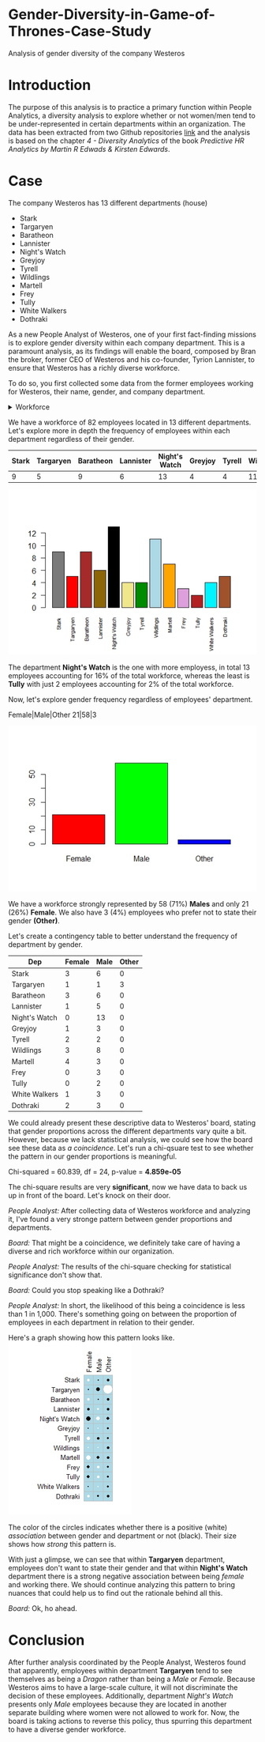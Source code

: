 # Gender-Diversity-in-Game-of-Thrones-Case-Study
Analysis of gender diversity of the company Westeros


# Introduction
The purpose of this analysis is to practice a primary function within People Analytics, a diversity analysis to explore whether or not women/men tend to be under-represented in certain departments within an organization. The data has been extracted from two Github repositories [link](https://github.com/jeffreylancaster/game-of-thrones/tree/master/data) and the analysis is based on the chapter *4 - Diversity Analytics* of the book *Predictive HR Analytics by Martin R Edwads & Kirsten Edwards*.

# Case
The company Westeros has 13 different departments (house)

* Stark
* Targaryen
* Baratheon
* Lannister
* Night's Watch
* Greyjoy
* Tyrell
* Wildlings
* Martell
* Frey
* Tully
* White Walkers
* Dothraki

As a new People Analyst of Westeros, one of your first fact-finding missions is to explore gender diversity within each company department. This is a paramount analysis, as its findings will enable the board, composed by Bran the broker, former CEO of Westeros and his co-founder, Tyrion Lannister, to ensure that Westeros has a richly diverse workforce.

To do so, you first collected some data from the former employees working for Westeros, their name, gender, and company department.

<details>
    <summary>Workforce</summary>

    - ID               Name       Dep         Gender
    - 1                Arya       Stark       Female
    - 2                Benjen     Stark       Male
    - 3                  Bran     Stark       Male
    - 4         Catelyn Stark     Stark       Female
    - 5                Eddard     Stark       Male
    - 6              Jon Snow     Stark       Male
    - 7                Rickon     Stark       Male
    - 8                  Robb     Stark       Male
    - 9                 Sansa     Stark       Female
    - 10            Daenerys      Targaryen   Female
    - 11               Drogon     Targaryen   Other
    - 12              Rhaegal     Targaryen   Other
    - 13             Viserion     Targaryen   Other
    - 14             Viserys      Targaryen   Male
    - 15              Joffrey     Baratheon   Male
    - 16            Myrcella      Baratheon   Female
    - 17               Renly      Baratheon   Male
    - 18               Robert     Baratheon   Male
    - 19               Selyse     Baratheon   Female
    - 20              Shireen     Baratheon   Female
    - 21              Stannis     Baratheon   Male
    - 22               Tommen     Baratheon   Male
    - 23               Gendry     Baratheon   Male
    - 24               Cersei     Lannister   Female
    - 25                Jaime     Lannister   Male
    - 26                Kevan     Lannister   Male
    - 27               Lancel     Lannister   Male
    - 28               Tyrion     Lannister   Male
    - 29                Tywin     Lannister   Male
    - 30       Alliser Thorne Night's Watch   Male
    - 31      Eddison Tollett Night's Watch   Male
    - 32                Grenn Night's Watch   Male
    - 33         Jeor Mormont Night's Watch   Male
    - 34          Karl Tanner Night's Watch   Male
    - 35        Maester Aemon Night's Watch   Male
    - 36                 Olly Night's Watch   Male
    - 37       Othell Yarwyck Night's Watch   Male
    - 38                Pypar Night's Watch   Male
    - 39      Qhorin Halfhand Night's Watch   Male
    - 40                 Rast Night's Watch   Male
    - 41        Samwell Tarly Night's Watch   Male
    - 42                Yoren Night's Watch   Male
    - 43                Balon       Greyjoy   Male
    - 44                Euron       Greyjoy   Male
    - 45                Theon       Greyjoy   Male
    - 46                 Yara       Greyjoy   Female
    - 47                Loras        Tyrell   Male
    - 48                 Mace        Tyrell   Male
    - 49             Margaery        Tyrell   Female
    - 50               Olenna        Tyrell   Female
    - 51             Baby Sam     Wildlings   Male
    - 52              Craster     Wildlings   Male
    - 53                Gilly     Wildlings   Female
    - 54       Mag the Mighty     Wildlings   Male
    - 55         Mance Rayder     Wildlings   Male
    - 56                 Osha     Wildlings   Female
    - 57          Rattleshirt     Wildlings   Male
    - 58           Thenn Warg     Wildlings   Male
    - 59   Tormund Giantsbane     Wildlings   Male
    - 60              Wun Wun     Wildlings   Male
    - 61              Ygritte     Wildlings   Female
    - 62                Doran       Martell   Male
    - 63         Ellaria Sand       Martell   Female
    - 64        Nymeria Sand       Martell    Female
    - 65           Obara Sand       Martell   Female
    - 66               Oberyn       Martell   Male
    - 67             Trystane       Martell   Male
    - 68           Tyene Sand       Martell   Female
    - 69  Black Walder Rivers          Frey   Male
    - 70               Lothar          Frey   Male
    - 71               Walder          Frey   Male
    - 72              Brynden         Tully   Male
    - 73               Edmure         Tully   Male
    - 74 Mag the Mighty Wight White Walkers   Male
    - 75       The Night King White Walkers   Male
    - 76  Wight Wildling Girl White Walkers   Female
    - 77        Wun Wun Wight White Walkers   Male
    - 78               Doreah      Dothraki   Female
    - 79                 Irri      Dothraki   Female
    - 80           Khal Drogo      Dothraki   Male
    - 81              Rakharo      Dothraki   Male
    - 82                Qhono      Dothraki   Male
</details>

We have a workforce of 82 employees located in 13 different departments. Let's explore more in depth the frequency of employees within each department regardless of their gender.

Stark|Targaryen|Baratheon|Lannister|Night's Watch| Greyjoy|Tyrell|Wildlings|Martell|Frey|Tully|White Walkers|Dothraki 
-----|---------|---------|---------|-------------|--------|------|---------|-------|----|-----|-------------|-------- 
9|5|9|6|13|4|4|11|7|3|2|4|5   

![](https://github.com/Pablo-A-Baeza/Gender-Diversity-in-Game-of-Thrones---Case-Study/blob/master/house_freq_p.jpeg)

The department **Night's Watch** is the one with more employess, in total 13 employees accounting for 16% of the total workforce, whereas the least is **Tully** with just 2 employees accounting for 2% of the total workforce.


Now, let's explore gender frequency regardless of employees' department.

Female|Male|Other
21|58|3

![](https://github.com/Pablo-A-Baeza/Gender-Diversity-in-Game-of-Thrones---Case-Study/blob/master/gender_freq_p.jpeg)

We have a workforce strongly represented by 58 (71%) **Males**  and only 21 (26%) **Female**. We also have 3 (4%) employees who prefer not to state their gender **(Other)**.

Let's create a contingency table to better understand the frequency of department by gender.

Dep|Female|Male|Other
---|------|----|-----
Stark|3|6|0
Targaryen|1|1|3
Baratheon|3|6|0
Lannister|1|5|0
Night's Watch|0|13|0
Greyjoy|1|3|0
Tyrell|2|2|0
Wildlings|3|8|0
Martell|4|3|0
Frey|0|3|0
Tully|0|2|0
White Walkers|1|3|0
Dothraki|2|3|0 
   
We could already present these descriptive data to Westeros' board, stating that gender proportions across the different departments vary quite a bit. However, because we lack statistical analysis, we could see how the board see these data as *a coincidence*. Let's run a chi-qsuare test to see whether the pattern in our gender proportions is meaningful.

Chi-squared = 60.839, df = 24, p-value = **4.859e-05**

The chi-square results are very **significant**, now we have data to back us up in front of the board. Let's knock on their door.

*People Analyst:* After collecting data of Westeros workforce and analyzing it, I've found a very stronge pattern between gender proportions and departments.

*Board:* That might be a coincidence, we definitely take care of having a diverse and rich workforce within our organization.

*People Analyst:* The results of the chi-square checking for statistical significance don't show that. 

*Board:* Could you stop speaking like a Dothraki?

*People Analyst:* In short, the likelihood of this being a coincidence is less than 1 in 1,000. There's something going on between the proportion of employees in each department in relation to their gender. 

Here's a graph showing how this pattern looks like.
![](https://github.com/Pablo-A-Baeza/Gender-Diversity-in-Game-of-Thrones---Case-Study/blob/master/corrplot.jpeg)

The color of the circles indicates whether there is a positive (white) *association* between gender and department or not (black). Their size shows how *strong* this pattern is.

With just a glimpse, we can see that within **Targaryen** department, employees don't want to state their gender and that within **Night's Watch** department there is a strong negative association between being *female* and working there.
We should continue analyzing this pattern to bring nuances that could help us to find out the rationale behind all this.

*Board:* Ok, ho ahead.

# Conclusion
After further analysis coordinated by the People Analyst, Westeros found that apparently, employees within department **Targaryen** tend to see themselves as being a *Dragon* rather than being a *Male* or *Female*. Because Westeros aims to have a large-scale culture, it will not discriminate the decision of these employees. Additionally, department *Night's Watch* presents only *Male* employees because they are located in another separate building where women were not allowed to work for. Now, the board is taking actions to reverse this policy, thus spurring this department to have a diverse gender workforce.


